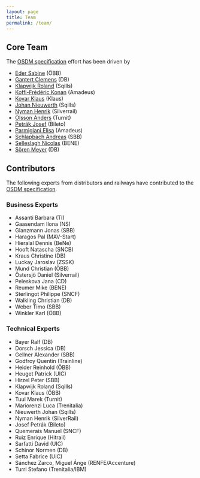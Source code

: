 ```yaml
---
layout: page
title: Team
permalink: /team/
---
```


## Core Team

The [OSDM specification](../spec) effort has been driven by

- [Eder Sabine](https://www.linkedin.com/in/sabine-eder-949337203/) (ÖBB)
- [Gantert Clemens](https://www.linkedin.com/in/clemens-g-88783725/) (DB)
- [Klapwijk Roland](https://www.linkedin.com/in/rolandklapwijk/) (Sqills)
- [Koffi-Frédéric Konan](https://www.linkedin.com/in/frederic-konan/) (Amadeus)
- [Kovar Klaus](https://www.linkedin.com/in/klaus-kovar-860b08229/) (Klaus)
- [Johan Nieuwerth](https://www.linkedin.com/in/johannieuwerth/) (Sqills)
- [Nyman Henrik](https://www.linkedin.com/in/henrik-nyman-a0277612/)
  (Silverrail)
- [Olsson Anders](https://www.linkedin.com/in/anders-olsson-5712a32a/) (Turnit)
- [Petrák Josef](https://www.linkedin.com/in/jspetrak/) (Bileto)
- [Parmigiani Elisa](https://www.linkedin.com/in/elisa-parmigiani-186b5745/)
  (Amadeus)
- [Schlapbach Andreas](https://www.linkedin.com/in/andreas-schlapbach/) (SBB)
- [Selleslagh Nicolas](https://linkedin.com/in/nicolasselleslagh) (BENE)
- [Sören Meyer](https://www.xing.com/profile/Soeren_Meyer17/cv) (DB)

## Contributors

The following experts from distributors and railways have contributed to the
[OSDM specification](../spec).

### Business Experts

- Assanti Barbara (TI)
- Gaasendam Ilona (NS)
- Glanzmann Jonas (SBB)
- Haragos Pal (MAV-Start)
- Hieralal Dennis (BeNe)
- Hooft Natascha (SNCB)
- Kraus Christine (DB)
- Luckay Jaroslav (ZSSK)
- Mund Christian (ÖBB)
- Östersjö Daniel (Silverrail)
- Peleskova Jana (CD)
- Reumer Mike (BENE)
- Sterlingot Philippe (SNCF)
- Walkling Christian (DB)
- Weber Timo (SBB)
- Winkler Karl (ÖBB)

### Technical Experts

- Bayer Ralf (DB)
- Dorsch Jessica (DB)
- Gellner Alexander (SBB)
- Godfroy Quentin (Trainline)
- Heider Reinhold (ÖBB)
- Heuget Patrick (UIC)
- Hirzel Peter (SBB)
- Klapwijk Roland (Sqills)
- Kovar Klaus (ÖBB)
- Tuul Marek (Turnit)
- Mariorenzi Luca (Trenitalia)
- Nieuwerth Johan (Sqills)
- Nyman Henrik (SilverRail)
- Josef Petrák (Bileto)
- Quemerais Manuel (SNCF)
- Ruiz Enrique (Hitrail)
- Sarfatti David (UIC)
- Schinor Normen (DB)
- Setta Fabrice (UIC)
- Sánchez Zarco, Miguel Ánge (RENFE/Accenture)
- Turri Stefano (Trenitalia/IBM)
